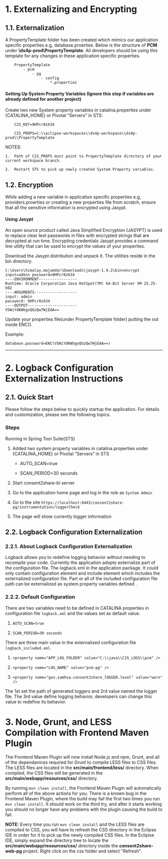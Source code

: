 # 1. Externalizing and Encrypting

## 1.1. Externalization

A PropertyTemplate folder has been created which mimics our application specific properties e.g, database.proerties.
Below is the structure of <b>PCM</b> under <b>\ds4p-prod\PropertyTemplate</b>. All developers should be using this template for any changes in these application specific properties.
	
		PropertyTemplate
			- pcm
				- pg
					- config
						*.properties

#### Setting Up System Property Variables (Ignore this step if variables are already defined for another project)
Create two new System property variables in catalina.properties under {CATALINA_HOME} or Pivotal “Servers” in STS:

		C2S_KEY=9HPcr8z634

		C2S_PROPS=C:\\eclipse-workspaces\\ds4p-workspace\\ds4p-prod\\PropertyTemplate



NOTES:

	1.	Path of C2S_PROPS must point to PropertyTemplate directory of your current workspace branch.

	2.	Restart STS to pick up newly created System Property variables.



## 1.2.	Encryption

While adding a new variable in application specific properties e.g, providers.proerties or creating a new properties file from scratch, ensure that all the sensitive information is encrypted using Jasypt.

#### Using Jasypt
An open source product called Java Simplified Encryption (JASYPT) is used to replace clear text passwords in files with encrypted strings that are decrypted at run time. Encrypting credentials Jasypt provides a command line utility that can be used to encrypt the values of your properties.

Download the Jasypt distribution and unpack it. The utilities reside in the bin directory.

	C:\Users\himalay.majumdar\Downloads\jasypt-1.9.2\bin>encrypt input=admin password=9HPcr8z634
	----ENVIRONMENT-----------------
	Runtime: Oracle Corporation Java HotSpot(TM) 64-Bit Server VM 25.25-b02
	----ARGUMENTS-------------------
	input: admin
	password: 9HPcr8z634
	----OUTPUT----------------------
	VSWiYdKWUgxQGzQw7WjEAA==

Update your properties file(under PropertyTemplate folder) putting the out inside ENC().

Example:

	database.password=ENC(VSWiYdKWUgxQGzQw7WjEAA==)
--------------------------------------------------------------------------------------------------
# 2. Logback Configuration Externalization Instructions

## 2.1. Quick Start

Please follow the steps below to quickly startup the application. For details and customization, please see the following topics.

### Steps

Running in Spring Tool Suite(STS)

1. Added two system property variables in catalina.properties under {CATALINA_HOME} or Pivotal “Servers” in STS
 
   - AUTO_SCAN=true

   - SCAN_PERIOD=30 seconds          

2. Start consent2share-bl server
3. Go to the application home page and log in the role as `System Admin`
4. Go to the site `https://localhost:8443/consent2share-pg/instrumentation/loggerCheck`
5. The page will show currently logger information

## 2.2. Logback Configuration Externalization

### 2.2.1. About Logback Configuration Externalization

Logback allows you to redefine logging behavior without needing to recompile your code. Currently the application adopts externalize part of the configuration file. The logback.xml in the application package. It could only contain configuration element and include element which includes the externalized configuration file. Part or all of the included configuration file path can be externalized as system property variables defined .

### 2.2.2. Default Configuration
There are two variables need to be defined in CATALINA properties in configuration file `logback.xml` and the values set as default value.

1. `AUTO_SCAN=true`

2. `SCAN_PERIOD=30 seconds`

There are three main value in the externalized configuration file `logback_included.xml`.

1. `<property name="APP_LOG_FOLDER" value="C:\\java\\C2S_LOGS\\pcm" />`
	
2. `<property name="LOG_NAME" value="pcm-pg" />`

3. `<property name="gov.samhsa.consent2share_lOGGER.level" value="warn" />`

The 1st set the path of generated loggers and 2rd value named the logger file. The 3rd value define logging behavior, developers can change this value to redefine its behavior.  



# 3. Node, Grunt, and LESS Compilation with Frontend Maven Plugin

The Frontend Maven Plugin will now install Node.js and npm, Grunt, and all of the dependanices required for Grunt to compile LESS files to CSS files. The LESS files are located in the __src/main/frontend/less/__ directory. When compiled, the CSS files will be generated in the __src/main/webapp/resources/css/__ directory.

By running `mvn clean install`, the Frontend Maven Plugin will automatically perform all of the above actions for you. There is a known bug in the Frontend Maven Plugin, where the build may fail the first two times you run `mvn clean install`. It should work on the third try, and after it starts working you should no longer have any problems with the plugin causing the build to fail.

__NOTE:__ Every time you run `mvn clean install` and the LESS files are compiled to CSS, you will have to refresh the CSS directory in the Eclipse IDE in order for it to pick up the newly compiled CSS files. In the Eclipise IDE, simply expand the directory tree to locate the __src/main/webapp/resources/css/__ directory inside the __consent2share-web-pg__ project. Right click on the css folder and select "Refresh".
